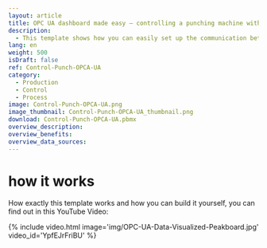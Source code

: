 ```yaml
---
layout: article
title: OPC UA dashboard made easy ― controlling a punching machine with OPC UA
description: 
  - This template shows how you can easily set up the communication between Peakboard and a punch using OPC UA. It provides you and your staff with important real-time information about the current production order, so you can keep track of order data such as completed and open quantities, the target/actual comparison and the progress, displayed as an understandable loading bar. Our visualization software, the Peakboard Designer, is particularly user-friendly and the high degree of individualization of the dashboards allows almost any representation of your machine data. Download the template and customize your dashboard according to your needs.
lang: en
weight: 500
isDraft: false
ref: Control-Punch-OPCA-UA
category:
  - Production
  - Control
  - Process
image: Control-Punch-OPCA-UA.png
image_thumbnail: Control-Punch-OPCA-UA_thumbnail.png
download: Control-Punch-OPCA-UA.pbmx
overview_description:
overview_benefits:
overview_data_sources:
---
```


# how it works
How exactly this template works and how you can build it yourself, you can find out in this YouTube Video:

{% include video.html image='img/OPC-UA-Data-Visualized-Peakboard.jpg' video_id='YpfEJrFriBU' %}